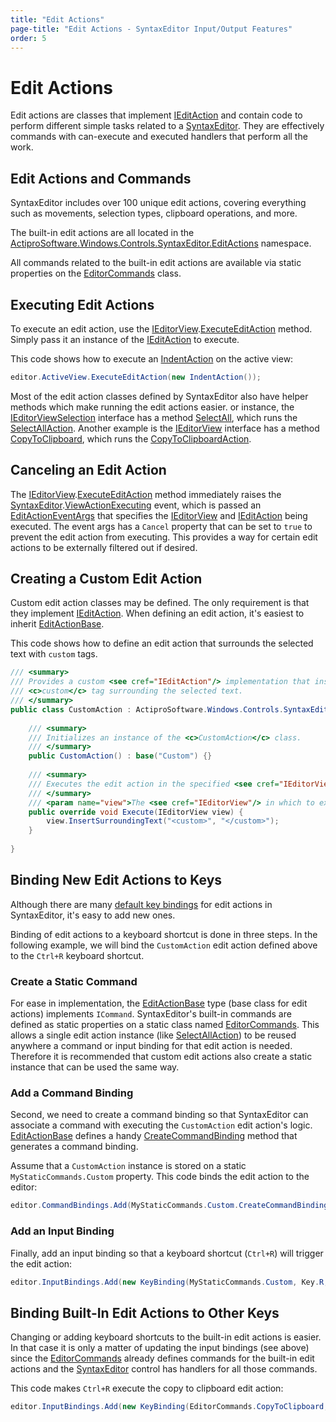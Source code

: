 ```yaml
---
title: "Edit Actions"
page-title: "Edit Actions - SyntaxEditor Input/Output Features"
order: 5
---
```

# Edit Actions

Edit actions are classes that implement [IEditAction](xref:ActiproSoftware.Windows.Controls.SyntaxEditor.IEditAction) and contain code to perform different simple tasks related to a [SyntaxEditor](xref:ActiproSoftware.Windows.Controls.SyntaxEditor.SyntaxEditor).  They are effectively commands with can-execute and executed handlers that perform all the work.

## Edit Actions and Commands

SyntaxEditor includes over 100 unique edit actions, covering everything such as movements, selection types, clipboard operations, and more.

The built-in edit actions are all located in the [ActiproSoftware.Windows.Controls.SyntaxEditor.EditActions](xref:ActiproSoftware.Windows.Controls.SyntaxEditor.EditActions) namespace.

All commands related to the built-in edit actions are available via static properties on the [EditorCommands](xref:ActiproSoftware.Windows.Controls.SyntaxEditor.EditorCommands) class.

## Executing Edit Actions

To execute an edit action, use the [IEditorView](xref:ActiproSoftware.Windows.Controls.SyntaxEditor.IEditorView).[ExecuteEditAction](xref:ActiproSoftware.Windows.Controls.SyntaxEditor.IEditorView.ExecuteEditAction*) method.  Simply pass it an instance of the [IEditAction](xref:ActiproSoftware.Windows.Controls.SyntaxEditor.IEditAction) to execute.

This code shows how to execute an [IndentAction](xref:ActiproSoftware.Windows.Controls.SyntaxEditor.EditActions.IndentAction) on the active view:

```csharp
editor.ActiveView.ExecuteEditAction(new IndentAction());
```

Most of the edit action classes defined by SyntaxEditor also have helper methods which make running the edit actions easier.  or instance, the [IEditorViewSelection](xref:ActiproSoftware.Windows.Controls.SyntaxEditor.IEditorViewSelection) interface has a method [SelectAll](xref:ActiproSoftware.Windows.Controls.SyntaxEditor.IEditorViewSelection.SelectAll*), which runs the [SelectAllAction](xref:ActiproSoftware.Windows.Controls.SyntaxEditor.EditActions.SelectAllAction).  Another example is the [IEditorView](xref:ActiproSoftware.Windows.Controls.SyntaxEditor.IEditorView) interface has a method [CopyToClipboard](xref:ActiproSoftware.Windows.Controls.SyntaxEditor.IEditorView.CopyToClipboard*), which runs the [CopyToClipboardAction](xref:ActiproSoftware.Windows.Controls.SyntaxEditor.EditActions.CopyToClipboardAction).

## Canceling an Edit Action

The [IEditorView](xref:ActiproSoftware.Windows.Controls.SyntaxEditor.IEditorView).[ExecuteEditAction](xref:ActiproSoftware.Windows.Controls.SyntaxEditor.IEditorView.ExecuteEditAction*) method immediately raises the [SyntaxEditor](xref:ActiproSoftware.Windows.Controls.SyntaxEditor.SyntaxEditor).[ViewActionExecuting](xref:ActiproSoftware.Windows.Controls.SyntaxEditor.SyntaxEditor.ViewActionExecuting) event, which is passed an [EditActionEventArgs](xref:ActiproSoftware.Windows.Controls.SyntaxEditor.EditActionEventArgs) that specifies the [IEditorView](xref:ActiproSoftware.Windows.Controls.SyntaxEditor.IEditorView) and [IEditAction](xref:ActiproSoftware.Windows.Controls.SyntaxEditor.IEditAction) being executed.  The event args has a `Cancel` property that can be set to `true` to prevent the edit action from executing.  This provides a way for certain edit actions to be externally filtered out if desired.

## Creating a Custom Edit Action

Custom edit action classes may be defined.  The only requirement is that they implement [IEditAction](xref:ActiproSoftware.Windows.Controls.SyntaxEditor.IEditAction).  When defining an edit action, it's easiest to inherit [EditActionBase](xref:ActiproSoftware.Windows.Controls.SyntaxEditor.Implementation.EditActionBase).

This code shows how to define an edit action that surrounds the selected text with `custom` tags.

```csharp
/// <summary>
/// Provides a custom <see cref="IEditAction"/> implementation that inserts a 
/// <c>custom</c> tag surrounding the selected text.
/// </summary>
public class CustomAction : ActiproSoftware.Windows.Controls.SyntaxEditor.Implementation.EditActionBase {
	
	/// <summary>
	/// Initializes an instance of the <c>CustomAction</c> class.
	/// </summary>
	public CustomAction() : base("Custom") {}
	
	/// <summary>
	/// Executes the edit action in the specified <see cref="IEditorView"/>.
	/// </summary>
	/// <param name="view">The <see cref="IEditorView"/> in which to execute the edit action.</param>
	public override void Execute(IEditorView view) {
		view.InsertSurroundingText("<custom>", "</custom>");
	}
	
}
```

## Binding New Edit Actions to Keys

Although there are many [default key bindings](default-key-bindings.md) for edit actions in SyntaxEditor, it's easy to add new ones.

Binding of edit actions to a keyboard shortcut is done in three steps.  In the following example, we will bind the `CustomAction` edit action defined above to the `Ctrl+R` keyboard shortcut.

### Create a Static Command

For ease in implementation, the [EditActionBase](xref:ActiproSoftware.Windows.Controls.SyntaxEditor.Implementation.EditActionBase) type (base class for edit actions) implements `ICommand`.  SyntaxEditor's built-in commands are defined as static properties on a static class named [EditorCommands](xref:ActiproSoftware.Windows.Controls.SyntaxEditor.EditorCommands).  This allows a single edit action instance (like [SelectAllAction](xref:ActiproSoftware.Windows.Controls.SyntaxEditor.EditActions.SelectAllAction)) to be reused anywhere a command or input binding for that edit action is needed.  Therefore it is recommended that custom edit actions also create a static instance that can be used the same way.

### Add a Command Binding

Second, we need to create a command binding so that SyntaxEditor can associate a command with executing the `CustomAction` edit action's logic. [EditActionBase](xref:ActiproSoftware.Windows.Controls.SyntaxEditor.Implementation.EditActionBase) defines a handy [CreateCommandBinding](xref:ActiproSoftware.Windows.Controls.SyntaxEditor.Implementation.EditActionBase.CreateCommandBinding*) method that generates a command binding.

Assume that a `CustomAction` instance is stored on a static `MyStaticCommands.Custom` property.  This code binds the edit action to the editor:

```csharp
editor.CommandBindings.Add(MyStaticCommands.Custom.CreateCommandBinding());
```

### Add an Input Binding

Finally, add an input binding so that a keyboard shortcut (`Ctrl+R`) will trigger the edit action:

```csharp
editor.InputBindings.Add(new KeyBinding(MyStaticCommands.Custom, Key.R, ModifierKeys.Control));
```

## Binding Built-In Edit Actions to Other Keys

Changing or adding keyboard shortcuts to the built-in edit actions is easier.  In that case it is only a matter of updating the input bindings (see above) since the [EditorCommands](xref:ActiproSoftware.Windows.Controls.SyntaxEditor.EditorCommands) already defines commands for the built-in edit actions and the [SyntaxEditor](xref:ActiproSoftware.Windows.Controls.SyntaxEditor.SyntaxEditor) control has handlers for all those commands.

This code makes `Ctrl+R` execute the copy to clipboard edit action:

```csharp
editor.InputBindings.Add(new KeyBinding(EditorCommands.CopyToClipboard, Key.R, ModifierKeys.Control));
```
